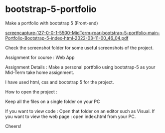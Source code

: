 # bootstrap-5-portfolio
Make a portfolio with bootstrap 5 (Front-end)

[screencapture-127-0-0-1-5500-MidTerm-roar-bootstrap-5-portfolio-main-Portfolio-Bootstrap-5-index-html-2022-03-11-00_46_04.pdf](https://github.com/thinkGrow/bootstrap-5-portfolio/files/8226172/screencapture-127-0-0-1-5500-MidTerm-roar-bootstrap-5-portfolio-main-Portfolio-Bootstrap-5-index-html-2022-03-11-00_46_04.pdf)

Check the screenshot folder for some useful screenshots of the project.

Assignment for course : Web App

Assignment Details : Make a personal portfolio using bootstrap-5 as your Mid-Term take home assignment.

I have used html, css and bootstrap 5 for the project.

How to open the project :

Keep all the files on a single folder on your PC

If you want to view code : Open that folder on an editor such as Visual. 
If you want to view the web page : open index.html from your PC.

Cheers!


